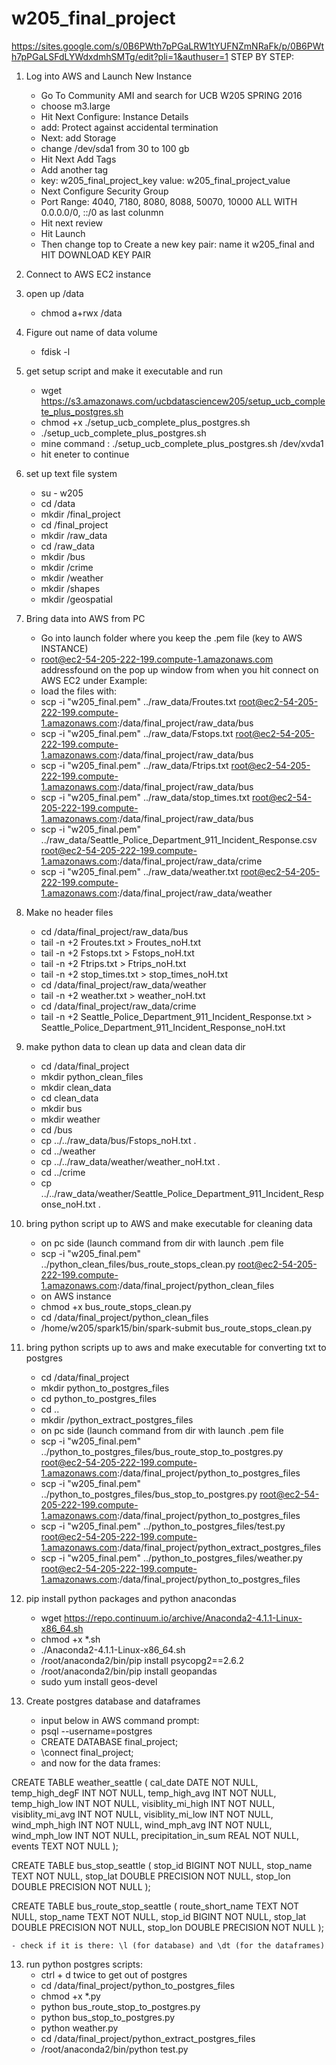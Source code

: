 # w205_final_project
https://sites.google.com/s/0B6PWth7pPGaLRW1tYUFNZmNRaFk/p/0B6PWth7pPGaLSFdLYWdxdmhSMTg/edit?pli=1&authuser=1
STEP BY STEP:
1. Log into AWS and Launch New Instance
    - Go To Community AMI and search for UCB W205 SPRING 2016
    - choose m3.large
    - Hit Next Configure: Instance Details
    - add: Protect against accidental termination
    - Next: add Storage
    - change /dev/sda1 from 30 to 100 gb
    - Hit Next Add Tags
    - Add another tag
    - key: w205_final_project_key value: w205_final_project_value
    - Next Configure Security Group
    - Port Range: 4040, 7180, 8080, 8088, 50070, 10000 ALL WITH 0.0.0.0/0, ::/0 as last colunmn
    - Hit next review
    - Hit Launch
    - Then change top to Create a new key pair: name it w205_final and HIT DOWNLOAD KEY PAIR

2. Connect to AWS EC2 instance

3. open up /data
    - chmod a+rwx /data

4. Figure out name of data volume
    - fdisk -l
	
5. get setup script and make it executable and run
    - wget https://s3.amazonaws.com/ucbdatasciencew205/setup_ucb_complete_plus_postgres.sh
    - chmod +x ./setup_ucb_complete_plus_postgres.sh
    - ./setup_ucb_complete_plus_postgres.sh <FROM ABOVE THE DATA VOLUME>
    - mine command : ./setup_ucb_complete_plus_postgres.sh /dev/xvda1
    - hit eneter to continue

6. set up text file system
    - su - w205
    - cd /data
    - mkdir /final_project
    - cd /final_project
    - mkdir /raw_data
    - cd /raw_data
    - mkdir /bus
    - mkdir /crime
    - mkdir /weather
    - mkdir /shapes
    - mkdir /geospatial

7. Bring data into AWS from PC
    - Go into launch folder where you keep the .pem file (key to AWS INSTANCE)
    - root@ec2-54-205-222-199.compute-1.amazonaws.com addressfound on the pop up window from when you hit connect on AWS EC2 under Example:
    - load the files with:
    - scp -i "w205_final.pem" ../raw_data/Froutes.txt  root@ec2-54-205-222-199.compute-1.amazonaws.com:/data/final_project/raw_data/bus
    - scp -i "w205_final.pem" ../raw_data/Fstops.txt  root@ec2-54-205-222-199.compute-1.amazonaws.com:/data/final_project/raw_data/bus
    - scp -i "w205_final.pem" ../raw_data/Ftrips.txt  root@ec2-54-205-222-199.compute-1.amazonaws.com:/data/final_project/raw_data/bus
    - scp -i "w205_final.pem" ../raw_data/stop_times.txt  root@ec2-54-205-222-199.compute-1.amazonaws.com:/data/final_project/raw_data/bus
    - scp -i "w205_final.pem" ../raw_data/Seattle_Police_Department_911_Incident_Response.csv  root@ec2-54-205-222-199.compute-1.amazonaws.com:/data/final_project/raw_data/crime
    - scp -i "w205_final.pem" ../raw_data/weather.txt  root@ec2-54-205-222-199.compute-1.amazonaws.com:/data/final_project/raw_data/weather

8. Make no header files
    - cd /data/final_project/raw_data/bus
    - tail -n +2 Froutes.txt > Froutes_noH.txt
    - tail -n +2 Fstops.txt > Fstops_noH.txt
    - tail -n +2 Ftrips.txt > Ftrips_noH.txt
    - tail -n +2 stop_times.txt > stop_times_noH.txt
    - cd /data/final_project/raw_data/weather
    - tail -n +2 weather.txt > weather_noH.txt
    - cd /data/final_project/raw_data/crime
    - tail -n +2 Seattle_Police_Department_911_Incident_Response.txt > Seattle_Police_Department_911_Incident_Response_noH.txt
	
9. make python data to clean up data and clean data dir
    - cd /data/final_project
    - mkdir python_clean_files
    - mkdir clean_data
    - cd clean_data
    - mkdir bus
    - mkdir weather
    - cd /bus
    - cp ../../raw_data/bus/Fstops_noH.txt  .
    - cd ../weather
    - cp ../../raw_data/weather/weather_noH.txt .
    - cd ../crime
    - cp ../../raw_data/weather/Seattle_Police_Department_911_Incident_Response_noH.txt .
	
10. bring python script up to AWS and make executable for cleaning data
    - on pc side (launch command from dir with launch .pem file
    - scp -i "w205_final.pem" ../python_clean_files/bus_route_stops_clean.py  root@ec2-54-205-222-199.compute-1.amazonaws.com:/data/final_project/python_clean_files
    - on AWS instance
    - chmod +x bus_route_stops_clean.py
	- cd /data/final_project/python_clean_files
	- /home/w205/spark15/bin/spark-submit bus_route_stops_clean.py
	
11. bring python scripts up to aws and make executable for converting txt to postgres
    - cd /data/final_project
    - mkdir python_to_postgres_files
    - cd python_to_postgres_files
    - cd ..
    - mkdir /python_extract_postgres_files
    - on pc side (launch command from dir with launch .pem file
    - scp -i "w205_final.pem" ../python_to_postgres_files/bus_route_stop_to_postgres.py  root@ec2-54-205-222-199.compute-1.amazonaws.com:/data/final_project/python_to_postgres_files
    - scp -i "w205_final.pem" ../python_to_postgres_files/bus_stop_to_postgres.py  root@ec2-54-205-222-199.compute-1.amazonaws.com:/data/final_project/python_to_postgres_files
    - scp -i "w205_final.pem" ../python_to_postgres_files/test.py  root@ec2-54-205-222-199.compute-1.amazonaws.com:/data/final_project/python_extract_postgres_files
    - scp -i "w205_final.pem" ../python_to_postgres_files/weather.py  root@ec2-54-205-222-199.compute-1.amazonaws.com:/data/final_project/python_to_postgres_files

12. pip install python packages and python anacondas
    - wget https://repo.continuum.io/archive/Anaconda2-4.1.1-Linux-x86_64.sh
    - chmod +x *.sh
    -  ./Anaconda2-4.1.1-Linux-x86_64.sh
    - /root/anaconda2/bin/pip install psycopg2==2.6.2
    - /root/anaconda2/bin/pip install geopandas
    - sudo yum install geos-devel

13. Create postgres database and dataframes
    - input below in AWS command prompt:
    - psql --username=postgres
    - CREATE DATABASE final_project;
    - \connect final_project;
    - and now for the data frames:
	
CREATE TABLE weather_seattle (
cal_date DATE NOT NULL,
temp_high_degF INT NOT NULL,
temp_high_avg INT NOT NULL,
temp_high_low INT NOT NULL,
visiblity_mi_high INT NOT NULL,
visiblity_mi_avg INT NOT NULL,
visiblity_mi_low INT NOT NULL,
wind_mph_high INT NOT NULL,
wind_mph_avg INT NOT NULL,
wind_mph_low INT NOT NULL,
precipitation_in_sum REAL NOT NULL,
events TEXT NOT NULL
);

CREATE TABLE bus_stop_seattle (
stop_id BIGINT NOT NULL,
stop_name TEXT NOT NULL,
stop_lat DOUBLE PRECISION NOT NULL,
stop_lon DOUBLE PRECISION NOT NULL
);

CREATE TABLE bus_route_stop_seattle (
route_short_name TEXT NOT NULL,
stop_name TEXT NOT NULL,
stop_id BIGINT NOT NULL,
stop_lat DOUBLE PRECISION NOT NULL,
stop_lon DOUBLE PRECISION NOT NULL
);

    - check if it is there: \l (for database) and \dt (for the dataframes)

13. run python postgres scripts:
    - ctrl + d twice to get out of postgres
    - cd /data/final_project/python_to_postgres_files
    - chmod +x *.py	
    - python bus_route_stop_to_postgres.py
    - python bus_stop_to_postgres.py
    - python weather.py
    - cd /data/final_project/python_extract_postgres_files
    - /root/anaconda2/bin/python test.py


